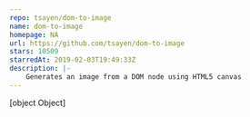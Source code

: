 ```yaml
---
repo: tsayen/dom-to-image
name: dom-to-image
homepage: NA
url: https://github.com/tsayen/dom-to-image
stars: 10509
starredAt: 2019-02-03T19:49:33Z
description: |-
    Generates an image from a DOM node using HTML5 canvas
---
```


[object Object]
